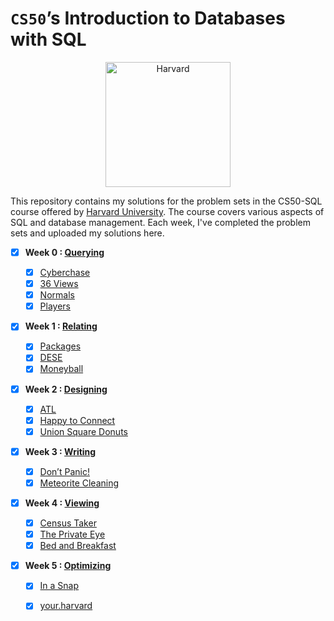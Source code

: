 # `CS50`’s Introduction to Databases with SQL

<div style="text-align: center;">
    <img src="https://www.pngmart.com/files/23/Harvard-Logo-PNG-Picture.png" alt="Harvard" width="200"/>
</div>

This repository contains my solutions for the problem sets in the CS50-SQL course offered by [Harvard University](https://cs50.harvard.edu/sql/2023/). The course covers various aspects of SQL and database management. Each week, I've completed the problem sets and uploaded my solutions here.

- [x] **Week 0 : [Querying](https://cs50.harvard.edu/sql/2023/psets/0/)**

  - [x] [Cyberchase](0-Querying/Cyberchase)
  - [x] [36 Views](0-Querying/36%20Views)
  - [x] [Normals](0-Querying/Normals)
  - [x] [Players](0-Querying/Players)

- [x] **Week 1 : [Relating](https://cs50.harvard.edu/sql/2023/psets/1/)**

  - [x] [Packages](/1-Relating/Packages,%20Please)
  - [x] [DESE](/1-Relating/DESE)
  - [x] [Moneyball](/1-Relating/Moneyball)

- [x] **Week 2 : [Designing](https://cs50.harvard.edu/sql/2023/psets/2/)**

  - [x] [ATL](2-Designing/ATL)
  - [x] [Happy to Connect](2-Designing/Happy%20to%20Connect)
  - [x] [Union Square Donuts](2-Designing/Union%20Square%20Donuts)

- [x] **Week 3 : [Writing](https://cs50.harvard.edu/sql/2023/psets/3/)**
  - [x] [Don’t Panic!](/3-Writing/Dont%20Panic!)
  - [x] [Meteorite Cleaning](/3-Writing/Meteorite%20Cleaning)

- [x] **Week 4 : [Viewing](https://cs50.harvard.edu/sql/2023/psets/4/)**
  - [x] [Census Taker](/4-Viewing/Census%20Taker)
  - [x] [The Private Eye](/4-Viewing/The%20Private%20Eye)
  - [x] [Bed and Breakfast](/4-Viewing/Bed%20and%20Breakfast)

- [x] **Week 5 : [Optimizing](https://cs50.harvard.edu/sql/2023/psets/5/)**
  - [x] [In a Snap](/5-Optimizing/In%20a%20Snap)
  - [x] [your.harvard](/5-Optimizing/your.harvard)

